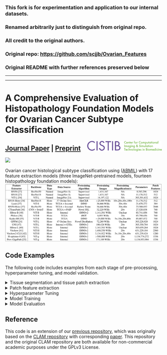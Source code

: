 
### This fork is for experimentation and application to our internal datasets.

### Renamed arbitrarily just to distinguish from original repo.

### All credit to the original authors. 

### Original repo: https://github.com/scjjb/Ovarian_Features

### Original README with further references preserved below
---
---

# A Comprehensive Evaluation of Histopathology Foundation Models for Ovarian Cancer Subtype Classification
<img src="CISTIB logo.png" align="right" width="240"/>

## [Journal Paper](https://doi.org/10.1038/s41698-025-00799-8) | [Preprint](https://arxiv.org/abs/2405.09990)

<img src="Figure1.png" align="centre" width="900"/>


Ovarian cancer histological subtype classification using ([ABMIL](https://proceedings.mlr.press/v80/ilse18a.html?ref=https://githubhelp.com)) with 17 feature extraction models (three ImageNet-pretrained models, fourteen histopathology foundation models):
<img width="856" alt="image" src="ModelsTable.png" />



## Code Examples
The following code includes examples from each stage of pre-processing, hyperparameter tuning, and model validation.  

<details>
<summary>
Tissue segmentation and tissue patch extraction 
</summary>
1024x1024 pixel patches at 40x native magnification for internal data and 512x512 at 20x native magnification for external data, so that after downsampling to apparent 10x magnification, patches will be 256x256. 

``` shell
## Internal data with CLAM default segmentation paramters 
python create_patches_fp.py --source "/mnt/data/Katie_WSI/edrive" --save_dir "/mnt/results/patches/ovarian_leeds_mag40x_patch1024_DGX_fp" --patch_size 1024 --step_size 1024 --seg --patch --stitch
## Internal data with Otsu thresholding segmentation and manually adjusted parameters
python create_patches_fp.py --source "/mnt/data/Katie_WSI/edrive" --save_dir "/mnt/results/patches/ovarian_leeds_mag40x_patch1024_DGX_fp_otsu" --patch_size 1024 --step_size 1024 --seg --patch --stitch --max_holes 100 --closing 20 --use_otsu --sthresh 0 --max_holes 20 --mthresh 15	
## External data with CLAM default segmentation parameters
python create_patches_fp.py --source "/mnt/data/transcanadian_WSI" --save_dir "/mnt/results/patches/transcanadian_mag20x_patch512_DGX_fp" --patch_size 512 --step_size 512 --seg --patch --stitch
## External data with Otsu thresholding segmentation and manually adjusted parameters
python create_patches_fp.py --source "/mnt/data/transcanadian_WSI" --save_dir "/mnt/results/patches/transcanadian_mag20x_patch512_DGX_fp_otsu" --patch_size 512 --step_size 512 --seg --patch --stitch --max_holes 100 --closing 20 --use_otsu --sthresh 0 --max_holes 20 --mthresh 15	
``` 
</details>


<details>
<summary>
Patch feature extraction 
</summary>
Feature extraction using 256x256 pixel patches at 10x apparent magnification, with various preprocessing and pretraining techniques, and model archiectures. Code here is for internal data, with the only notable difference in external data being a custom_downsample of 2 rather than 4 given the native 20x magnification rather than the internal 40x. All feature extraction models are ImageNet-pretrained unless explicitly listed as "histo-pretrained".

``` shell
## Baseline ResNet50
python extract_features_fp.py --hardware DGX --custom_downsample 4 --model_type 'resnet50' --data_h5_dir "/mnt/results/patches/ovarian_leeds_mag40x_patch1024_DGX_fp" --data_slide_dir "/mnt/data/Katie_WSI/edrive" --csv_path "dataset_csv/set_edrivepatches_ESGO_train_staging.csv" --feat_dir "/mnt/results/features/ovarian_leeds_resnet50_10x_features_DGX" --batch_size 32 --slide_ext .svs
## Baseline ResNet50 with Otsu thresholding in patch extraction
python extract_features_fp.py --hardware DGX --custom_downsample 4 --model_type 'resnet50' --data_h5_dir "/mnt/results/patches/ovarian_leeds_mag40x_patch1024_DGX_fp_otsu" --data_slide_dir "/mnt/data/Katie_WSI/edrive" --csv_path "dataset_csv/set_edrivepatches.csv" --feat_dir "/mnt/results/features/ovarian_leeds_resnet50_10x_features_DGX_otsu" --batch_size 32 --slide_ext .svs 
## Reinhard normalised ResNet50
python extract_features_fp.py --hardware DGX --custom_downsample 4 --model_type 'resnet50' --data_h5_dir "/mnt/results/patches/ovarian_leeds_mag40x_patch1024_DGX_fp" --data_slide_dir "/mnt/data/Katie_WSI/edrive" --csv_path "dataset_csv/set_edrivepatches.csv" --feat_dir "/mnt/results/features/ovarian_leeds_resnet50_10x_features_DGX_reinhard" --batch_size 32 --slide_ext .svs --use_transforms reinhard
## Macenko normalised ResNet50
python extract_features_fp.py --hardware DGX --custom_downsample 4 --model_type 'resnet50' --data_h5_dir "/mnt/results/patches/ovarian_leeds_mag40x_patch1024_DGX_fp" --data_slide_dir "/mnt/data/Katie_WSI/edrive" --csv_path "dataset_csv/set_edrivepatches.csv" --feat_dir "/mnt/results/features/ovarian_leeds_resnet50_10x_features_DGX_macenko" --batch_size 32 --slide_ext .svs --use_transforms macenko
## Macenko normalised ResNet50 with Otsu thresholding
python extract_features_fp.py --hardware DGX --custom_downsample 4 --model_type 'resnet50' --data_h5_dir "/mnt/results/patches/ovarian_leeds_mag40x_patch1024_DGX_fp_otsu" --data_slide_dir "/mnt/data/Katie_WSI/edrive" --csv_path "dataset_csv/set_edrivepatches.csv" --feat_dir "/mnt/results/features/ovarian_leeds_resnet50_10x_features_DGX_otsu_macenko" --batch_size 32 --slide_ext .svs --use_transforms macenko
## Colour augmented ResNet50 (Repeated 20 times)
python extract_features_fp.py --hardware DGX --custom_downsample 4 --model_type 'resnet50' --data_h5_dir "/mnt/results/patches/ovarian_leeds_mag40x_patch1024_DGX_fp" --data_slide_dir "/mnt/data/Katie_WSI/edrive" --csv_path "dataset_csv/set_edrivepatches.csv" --feat_dir "/mnt/results/features/ovarian_leeds_resnet50_10x_features_DGX_colourjitternorm_1" --batch_size 32 --slide_ext .svs --use_transforms colourjitternorm
## Baseline ResNet18
python extract_features_fp.py --hardware DGX --custom_downsample 4 --model_type 'resnet18' --data_h5_dir "/mnt/results/patches/ovarian_leeds_mag40x_patch1024_DGX_fp" --data_slide_dir "/mnt/data/Katie_WSI/edrive" --csv_path "dataset_csv/StagingAndIDSTrain_edrive.csv" --feat_dir "/mnt/results/features/ovarian_leeds_resnet18_10x_features_DGX" --batch_size 32 --slide_ext .svs
## Histo-pretrained ResNet18
python extract_features_fp.py --hardware DGX --custom_downsample 4 --model_type 'resnet18' --pretraining_dataset Histo --data_h5_dir "/mnt/results/patches/ovarian_leeds_mag40x_patch1024_DGX_fp" --data_slide_dir "/mnt/data/Katie_WSI/edrive" --csv_path "dataset_csv/StagingAndIDSTrain_edrive.csv" --feat_dir "/mnt/results/features/ovarian_leeds_resnet18_10x_features_DGX_histotrained_fixed224" --batch_size 32 --slide_ext .svs --use_transforms histo_resnet18_224
## ViT-L Baseline
python extract_features_fp.py --hardware DGX --custom_downsample 4 --model_type 'vit_l' --use_transforms uni_default --data_h5_dir "/mnt/results/patches/ovarian_leeds_mag40x_patch1024_DGX_fp" --data_slide_dir "/mnt/data/Katie_WSI/edrive" --csv_path "dataset_csv/StagingAndIDSTrain_edrive.csv" --feat_dir "/mnt/results/features/ovarian_leeds_vitl_10x_features_DGX" --batch_size 32 --slide_ext .svs
## Histo-pretrained ViT-L (UNI)
python extract_features_fp.py --hardware DGX --custom_downsample 4 --model_type 'uni' --use_transforms uni_default --data_h5_dir "/mnt/results/patches/ovarian_leeds_mag40x_patch1024_DGX_fp" --data_slide_dir "/mnt/data/Katie_WSI/edrive" --csv_path "dataset_csv/StagingAndIDSTrain_edrive.csv" --feat_dir "/mnt/results/features/ovarian_leeds_uni_10x_features_DGX" --batch_size 32 --slide_ext .svs
``` 
</details>

<details>
<summary>
Hyperparameter Tuning
</summary>
Hyperparameter configurations can be found in the folder "tuning_configs". Separate main.py calls were used for each cross-validation fold to allow for parallelisation.

``` shell
## ResNet50 Baseline Tuning Iteration 1, Fold 0
python main.py --tuning --hardware DGX --tuning_output_file /mnt/results/tuning_results/staging_only_resnet50_20x_tuning1_bce_fold0.csv --min_epochs 0 --max_epochs 100 --early_stopping --num_tuning_experiments 1 --split_dir "staging_and_ids_100" --k_start 0 --k_end 1 --results_dir /mnt/results --exp_code stagingandids_resnet50_20x_tuning1_100epochs_bce_NORMAL_fold0 --subtyping --weighted_sample --bag_loss balanced_ce --no_inst_cluster --task ovarian_5class  --model_type clam_sb --subtyping --csv_path 'dataset_csv/ESGO_train_all.csv' --data_root_dir "/mnt/results/features" --features_folder "ovarian_leeds_resnet50_20x_features_DGX" --tuning_config_file tuning_configs/esgo_stagingandids_resnet50_20x_NORMAL_config1.txt
## Combining results across five cross-validation folds
python combine_results.py --file_base_name "/mnt/results/tuning_results/staging_only_resnet50_20x_tuning1_bce"

## ResNet50 Baseline Tuning Iteration 19 (final iteration), Fold 4
python main.py --tuning --hardware DGX --tuning_output_file /mnt/results/tuning_results/stagingandids_resnet50_10x_tuning19_300epochs_30patience_bce_fold4.csv --min_epochs 0 --max_epochs 300 --early_stopping --num_tuning_experiments 1 --tuning_patience 30 --split_dir "staging_and_ids_100" --k_start 4 --k_end 5 --results_dir /mnt/results --exp_code stagingandids_resnet50_10x_tuning19_300epochs_30patience_bce_NORMAL_fold4 --subtyping --weighted_sample --bag_loss balanced_ce --no_inst_cluster --task ovarian_5class  --model_type clam_sb --subtyping --csv_path 'dataset_csv/ESGO_train_all.csv' --data_root_dir "/mnt/results/features" --features_folder "ovarian_leeds_resnet50_10x_features_DGX" --tuning_config_file tuning_configs/esgo_stagingandids_resnet50_10x_normal_config19.txt
## Combining results across five cross-validation folds
python combine_results.py --file_base_name "/mnt/results/tuning_results/stagingandids_resnet50_10x_tuning19_300epochs_30patience_bce"

``` 
</details>


<details>
<summary>
Model Training
</summary>
Training each model with the best hyperparameters from tuning.

``` shell
## Baseline ResNet50
python main.py --hardware DGX --min_epochs 0 --max_epochs 300 --early_stopping --split_dir "staging_and_ids_100" --k 5 --results_dir /mnt/results --exp_code stagingandids_resnet50_10x_bestfrom19tuning_bce_normal --subtyping --weighted_sample --bag_loss balanced_ce --no_inst_cluster --task ovarian_5class  --model_type clam_sb --subtyping --csv_path 'dataset_csv/ESGO_train_all.csv' --data_root_dir "/mnt/results/features" --features_folder "ovarian_leeds_resnet50_10x_features_DGX" --reg 1e-3 --drop_out 0.4 --lr 2e-3 --max_patches_per_slide 800 --model_size smaller --beta1 0.75 --beta2 0.95 --eps 1e-2 --lr_factor 0.75 --lr_patience 20
``` 
</details>

<details>
<summary>
Model Evaluation
</summary>
Classifying each slide, then generating the final results using the mean and 95% CI from 10,000 iterations of bootstrapping.

``` shell
## Five-fold cross-validation (baseline ResNet50)
python eval.py --drop_out 0.4 --model_size smaller --models_exp_code stagingandids_resnet50_10x_bestfrom19tuning_bce_normal_s1 --save_exp_code stagingandids_resnet50_10x_bestfrom19tuning_bce_normal_bootstrapping --task ovarian_5class --model_type clam_sb --results_dir /mnt/results --data_root_dir "/mnt/results/features" --k 5 --features_folder "ovarian_leeds_resnet50_10x_features_DGX" --csv_path 'dataset_csv/ESGO_train_all.csv' 
python bootstrapping.py --num_classes 5 --model_names stagingandids_resnet50_10x_bestfrom19tuning_bce_normal_bootstrapping --bootstraps 10000 --run_repeats 1 --folds 5

## Ensembled hold-out test set (baseline ResNet50)
python eval.py --split_dir splits/esgo_test_splits --drop_out 0.4 --model_size smaller --models_exp_code stagingandids_resnet50_10x_bestfrom19tuning_bce_normal_s1 --save_exp_code stagingandids_resnet50_10x_bestfrom19tuning_bce_normal_holdouttest_s1 --task ovarian_5class --model_type clam_sb --results_dir /mnt/results --data_root_dir "/mnt/results/features" --k 5 --features_folder "ovarian_leeds_resnet50_10x_features_DGX" --csv_path 'dataset_csv/ESGO_test_set.csv'
python bootstrapping.py --ensemble --num_classes 5 --model_names stagingandids_resnet50_10x_bestfrom19tuning_bce_normal_holdouttest_s1 --bootstraps 10000 --run_repeats 1 --folds 5

## Ensembled external validation set (baseline ResNet50)
python eval.py --split_dir splits/external_splits --drop_out 0.4 --model_size smaller --models_exp_code stagingandids_resnet50_10x_bestfrom19tuning_bce_normal_s1 --save_exp_code stagingandids_resnet50_10x_bestfrom19tuning_bce_normal_externaltest_s1 --task ovarian_5class --model_type clam_sb --results_dir /mnt/results --data_root_dir "/mnt/results/features" --k 5 --features_folder "transcanadian_resnet50_10x_features_DGX" --csv_path 'dataset_csv/ExternalData.csv'
python bootstrapping.py --ensemble --num_classes 5 --model_names stagingandids_resnet50_10x_bestfrom19tuning_bce_normal_externaltest_s1 --bootstraps 10000 --run_repeats 1 --folds 5
```
</details>



## Reference
This code is an extension of our [previous repository](https://github.com/scjjb/DRAS-MIL), which was originally based on the [CLAM repository](https://github.com/mahmoodlab/CLAM) with corresponding [paper](https://www.nature.com/articles/s41551-020-00682-w). This repository and the original CLAM repository are both available for non-commercial academic purposes under the GPLv3 License.

